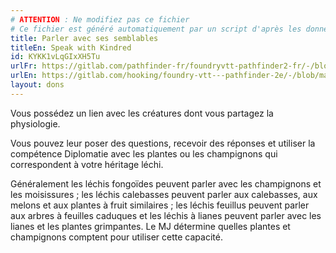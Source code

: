 ```yaml
---
# ATTENTION : Ne modifiez pas ce fichier
# Ce fichier est généré automatiquement par un script d'après les données du module Foundry VTT officiel et de sa traduction
title: Parler avec ses semblables
titleEn: Speak with Kindred
id: KYKK1vLqGIxXH5Tu
urlFr: https://gitlab.com/pathfinder-fr/foundryvtt-pathfinder2-fr/-/blob/master/data/feats/KYKK1vLqGIxXH5Tu.htm
urlEn: https://gitlab.com/hooking/foundry-vtt---pathfinder-2e/-/blob/master/packs/data/feats.db/speak-with-kindred.json
layout: dons
---
```

Vous possédez un lien avec les créatures dont vous partagez la physiologie.

Vous pouvez leur poser des questions, recevoir des réponses et utiliser la compétence Diplomatie avec les plantes ou les champignons qui correspondent à votre héritage léchi.

Généralement les léchis fongoïdes peuvent parler avec les champignons et les moisissures ; les léchis calebasses peuvent parler aux calebasses, aux melons et aux plantes à fruit similaires ; les léchis feuillus peuvent parler aux arbres à feuilles caduques et les léchis à lianes peuvent parler avec les lianes et les plantes grimpantes. Le MJ détermine quelles plantes et champignons comptent pour utiliser cette capacité.
